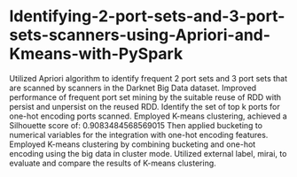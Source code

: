 # Identifying-2-port-sets-and-3-port-sets-scanners-using-Apriori-and-Kmeans-with-PySpark


Utilized Apriori algorithm to identify frequent 2 port sets and 3 port sets that are scanned by scanners in the Darknet Big Data dataset.
Improved performance of frequent port set mining by the suitable reuse of RDD with persist and unpersist on the reused RDD.
Identify the set of top k ports for one-hot encoding ports scanned.
Employed K-means clustering, achieved a Silhouette score of: 0.9083484568569015
Then applied bucketing to numerical variables for the integration with one-hot encoding features.
Employed K-means clustering by combining bucketing and one-hot encoding using the big data in cluster mode.
Utilized external label, mirai, to evaluate and compare the results of K-means clustering.
